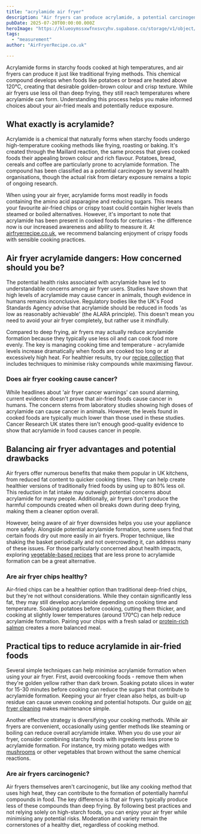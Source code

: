 ```yaml
---
title: "acrylamide air fryer"
description: "Air fryers can produce acrylamide, a potential carcinogen, when cooking starchy foods at high temperatures. However, with proper techniques, you can significantly reduce this risk while still enjoying crispy favourites. Let's explore how to balance delicious air-fried meals with health-conscious cooking."
pubDate: 2025-07-20T00:00:00.000Z
heroImage: "https://klueoymssxwfnxsvcyhv.supabase.co/storage/v1/object/public/Shmucket/acrylamide-air-fryer.png"
tags:
  - "measurement"
author: "AirFryerRecipe.co.uk"

---
```


<p id="">Acrylamide forms in starchy foods cooked at high temperatures, and air fryers can produce it just like traditional frying methods. This chemical compound develops when foods like potatoes or bread are heated above 120°C, creating that desirable golden-brown colour and crisp texture. While air fryers use less oil than deep frying, they still reach temperatures where acrylamide can form. Understanding this process helps you make informed choices about your air-fried meals and potentially reduce exposure.</p><h2 id="">What exactly is acrylamide?</h2><p id="">Acrylamide is a chemical that naturally forms when starchy foods undergo high-temperature cooking methods like frying, roasting or baking. It's created through the Maillard reaction, the same process that gives cooked foods their appealing brown colour and rich flavour. Potatoes, bread, cereals and coffee are particularly prone to acrylamide formation. The compound has been classified as a potential carcinogen by several health organisations, though the actual risk from dietary exposure remains a topic of ongoing research.</p><p id="">When using your air fryer, acrylamide forms most readily in foods containing the amino acid asparagine and reducing sugars. This means your favourite air-fried chips or crispy toast could contain higher levels than steamed or boiled alternatives. However, it's important to note that acrylamide has been present in cooked foods for centuries - the difference now is our increased awareness and ability to measure it. At <a href="https://www.airfryerrecipe.co.uk/" id="">airfryerrecipe.co.uk</a>, we recommend balancing enjoyment of crispy foods with sensible cooking practices.</p><h2 id="">Air fryer acrylamide dangers: How concerned should you be?</h2><p id="">The potential health risks associated with acrylamide have led to understandable concerns among air fryer users. Studies have shown that high levels of acrylamide may cause cancer in animals, though evidence in humans remains inconclusive. Regulatory bodies like the UK's Food Standards Agency advise that acrylamide should be reduced in foods 'as low as reasonably achievable' (the ALARA principle). This doesn't mean you need to avoid your air fryer completely, but rather use it mindfully.</p><p id="">Compared to deep frying, air fryers may actually reduce acrylamide formation because they typically use less oil and can cook food more evenly. The key is managing cooking time and temperature - acrylamide levels increase dramatically when foods are cooked too long or at excessively high heat. For healthier results, try our <a href="https://www.airfryerrecipe.co.uk/recipes" id="">recipe collection</a> that includes techniques to minimise risky compounds while maximising flavour.</p><h3 id="">Does air fryer cooking cause cancer?</h3><p id="">While headlines about 'air fryer cancer warnings' can sound alarming, current evidence doesn't prove that air-fried foods cause cancer in humans. The concern stems from laboratory studies showing high doses of acrylamide can cause cancer in animals. However, the levels found in cooked foods are typically much lower than those used in these studies. Cancer Research UK states there isn't enough good-quality evidence to show that acrylamide in food causes cancer in people.</p><h2 id="">Balancing air fryer advantages and potential drawbacks</h2><p id="">Air fryers offer numerous benefits that make them popular in UK kitchens, from reduced fat content to quicker cooking times. They can help create healthier versions of traditionally fried foods by using up to 80% less oil. This reduction in fat intake may outweigh potential concerns about acrylamide for many people. Additionally, air fryers don't produce the harmful compounds created when oil breaks down during deep frying, making them a cleaner option overall.</p><p id="">However, being aware of air fryer downsides helps you use your appliance more safely. Alongside potential acrylamide formation, some users find that certain foods dry out more easily in air fryers. Proper technique, like shaking the basket periodically and not overcrowding it, can address many of these issues. For those particularly concerned about health impacts, exploring <a href="https://www.airfryerrecipe.co.uk/recipe-category/vegetables" id="">vegetable-based recipes</a> that are less prone to acrylamide formation can be a great alternative.</p><h3 id="">Are air fryer chips healthy?</h3><p id="">Air-fried chips can be a healthier option than traditional deep-fried chips, but they're not without considerations. While they contain significantly less fat, they may still develop acrylamide depending on cooking time and temperature. Soaking potatoes before cooking, cutting them thicker, and cooking at slightly lower temperatures (around 170°C) can help reduce acrylamide formation. Pairing your chips with a fresh salad or <a href="https://www.airfryerrecipe.co.uk/recipe-category/salmon" id="">protein-rich salmon</a> creates a more balanced meal.</p><h2 id="">Practical tips to reduce acrylamide in air-fried foods</h2><p id="">Several simple techniques can help minimise acrylamide formation when using your air fryer. First, avoid overcooking foods - remove them when they're golden yellow rather than dark brown. Soaking potato slices in water for 15-30 minutes before cooking can reduce the sugars that contribute to acrylamide formation. Keeping your air fryer clean also helps, as built-up residue can cause uneven cooking and potential hotspots. Our guide on <a href="https://www.airfryerrecipe.co.uk/air-fryer-cleaner" id="">air fryer cleaning</a> makes maintenance simple.</p><p id="">Another effective strategy is diversifying your cooking methods. While air fryers are convenient, occasionally using gentler methods like steaming or boiling can reduce overall acrylamide intake. When you do use your air fryer, consider combining starchy foods with ingredients less prone to acrylamide formation. For instance, try mixing potato wedges with <a href="https://www.airfryerrecipe.co.uk/recipe-category/mushrooms" id="">mushrooms</a> or other vegetables that brown without the same chemical reactions.</p><h3 id="">Are air fryers carcinogenic?</h3><p id="">Air fryers themselves aren't carcinogenic, but like any cooking method that uses high heat, they can contribute to the formation of potentially harmful compounds in food. The key difference is that air fryers typically produce less of these compounds than deep frying. By following best practices and not relying solely on high-starch foods, you can enjoy your air fryer while minimising any potential risks. Moderation and variety remain the cornerstones of a healthy diet, regardless of cooking method.</p>
